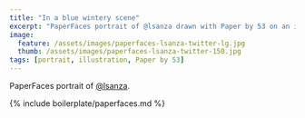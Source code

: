 ```yaml
---
title: "In a blue wintery scene"
excerpt: "PaperFaces portrait of @lsanza drawn with Paper by 53 on an iPad."
image: 
  feature: /assets/images/paperfaces-lsanza-twitter-lg.jpg
  thumb: /assets/images/paperfaces-lsanza-twitter-150.jpg
tags: [portrait, illustration, Paper by 53]
---
```


PaperFaces portrait of [@lsanza](http://twitter.com/lsanza).

{% include boilerplate/paperfaces.md %}